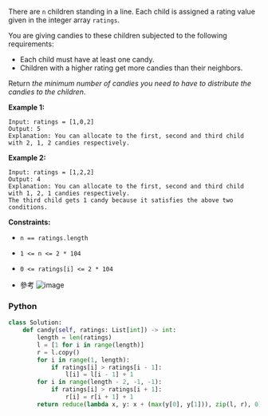 There are  `n`  children standing in a line. Each child is assigned a rating value given in the integer array  `ratings`.

You are giving candies to these children subjected to the following requirements:

-   Each child must have at least one candy.
-   Children with a higher rating get more candies than their neighbors.

Return  _the minimum number of candies you need to have to distribute the candies to the children_.

**Example 1:**
```
Input: ratings = [1,0,2]
Output: 5
Explanation: You can allocate to the first, second and third child with 2, 1, 2 candies respectively.
```

**Example 2:**
```
Input: ratings = [1,2,2]
Output: 4
Explanation: You can allocate to the first, second and third child with 1, 2, 1 candies respectively.
The third child gets 1 candy because it satisfies the above two conditions.
```

**Constraints:**

- `n == ratings.length`
- `1 <= n <= 2 * 104`
- `0 <= ratings[i] <= 2 * 104`


- 參考
![image](https://leetcode.com/problems/candy/Figures/135_Candy_Two_Pass.gif)
### Python
```python
class Solution:
    def candy(self, ratings: List[int]) -> int:
        length = len(ratings)
        l = [1 for i in range(length)]
        r = l.copy()
        for i in range(1, length):
            if ratings[i] > ratings[i - 1]:
                l[i] = l[i - 1] + 1
        for i in range(length - 2, -1, -1):
            if ratings[i] > ratings[i + 1]:
                r[i] = r[i + 1] + 1
        return reduce(lambda x, y: x + (max(y[0], y[1])), zip(l, r), 0)
```